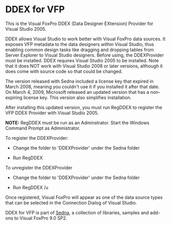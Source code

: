 # DDEX for VFP
This is the Visual FoxPro DDEX (Data Designer EXtension) Provider for Visual Studio 2005.

DDEX allows Visual Studio to work better with Visual FoxPro data sources. It exposes VFP metadata to the data designers within Visual Studio, thus enabling common design tasks like dragging and dropping tables from Server Explorer to Visual Studio designers. Before using, the DDEXProvider must be installed. DDEX requires Visual Studio 2005 to be installed. Note that it does NOT work with Visual Studio 2008 or later versions, although it does come with source code so that could be changed.

The version released with Sedna included a license key that expired in March 2008, meaning you couldn't use it if you installed it after that date. On March 4, 2009, Microsoft released an updated version that has a non-expiring license key. This version also simplifies installation.

After installing this updated version, you must run RegDDEX to register the VFP DDEX Provider with Visual Studio 2005.

**NOTE:** RegDDEX must be run as an Adminstrator. Start the Windows Command Prompt as Administrator.

To register the DDEXProvider:

*  Change the folder to 'DDEXProvider' under the Sedna folder

*  Run RegDDEX

To unregister the DDEXProvider

*  Change the folder to 'DDEXProvider' under the Sedna folder

*  Run RegDDEX /u

Once registered, Visual FoxPro will appear as one of the data source types that can be selected in the Connection Dialog of Visual Studio.

DDEX for VFP is part of [Sedna](https://github.com/VFPX/Sedna), a collection of libraries, samples and add-ons to Visual FoxPro 9.0 SP2.
